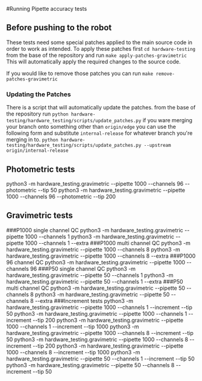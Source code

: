 #Running Pipette accuracy tests

## Before pushing to the robot

These tests need some special patches applied to the main source code in order to work as intended.
To apply these patches first `cd hardware-testing` from the base of the repository and run `make apply-patches-gravimetric`
This will automatically apply the required changes to the source code.

If you would like to remove those patches you can run `make remove-patches-gravimetric`

### Updating the Patches

There is a script that will automatically update the patches. from the base of the repository run
`python hardware-testing/hardware_testing/scripts/update_patches.py`
if you ware merging your branch onto something other than `origin/edge` you can use the following form
and substitute `internal-release` for whatever branch you're merging in to.
`python hardware-testing/hardware_testing/scripts/update_patches.py --upstream origin/internal-release`

## Photometric tests

python3 -m hardware_testing.gravimetric --pipette 1000 --channels 96 --photometric --tip 50
python3 -m hardware_testing.gravimetric --pipette 1000 --channels 96 --photometric --tip 200

## Gravimetric tests

###P1000 single channel QC
python3 -m hardware_testing.gravimetric --pipette 1000 --channels 1
python3 -m hardware_testing.gravimetric --pipette 1000 --channels 1 --extra
###P1000 multi channel QC
python3 -m hardware_testing.gravimetric --pipette 1000 --channels 8
python3 -m hardware_testing.gravimetric --pipette 1000 --channels 8 --extra
###P1000 96 channel QC
python3 -m hardware_testing.gravimetric --pipette 1000 --channels 96
###P50 single channel QC
python3 -m hardware_testing.gravimetric --pipette 50 --channels 1
python3 -m hardware_testing.gravimetric --pipette 50 --channels 1 --extra
###P50 multi channel QC
python3 -m hardware_testing.gravimetric --pipette 50 --channels 8
python3 -m hardware_testing.gravimetric --pipette 50 --channels 8 --extra
###Increment tests
python3 -m hardware_testing.gravimetric --pipette 1000 --channels 1 --increment --tip 50
python3 -m hardware_testing.gravimetric --pipette 1000 --channels 1 --increment --tip 200
python3 -m hardware_testing.gravimetric --pipette 1000 --channels 1 --increment --tip 1000
python3 -m hardware_testing.gravimetric --pipette 1000 --channels 8 --increment --tip 50
python3 -m hardware_testing.gravimetric --pipette 1000 --channels 8 --increment --tip 200
python3 -m hardware_testing.gravimetric --pipette 1000 --channels 8 --increment --tip 1000
python3 -m hardware_testing.gravimetric --pipette 50 --channels 1 --increment --tip 50
python3 -m hardware_testing.gravimetric --pipette 50 --channels 8 --increment --tip 50
